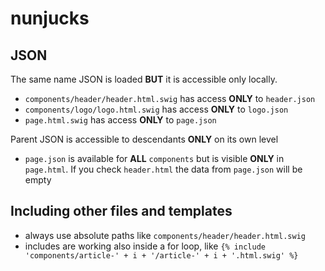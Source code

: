 # nunjucks

## JSON

The same name JSON is loaded **BUT** it is accessible only locally.
- `components/header/header.html.swig` has access **ONLY** to `header.json`
- `components/logo/logo.html.swig` has access **ONLY** to `logo.json`
- `page.html.swig` has access **ONLY** to `page.json`

Parent JSON is accessible to descendants **ONLY** on its own level
- `page.json` is available for **ALL** `components` but is visible **ONLY** in `page.html`. If you check `header.html` the data from `page.json` will be empty


## Including other files and templates

- always use absolute paths like `components/header/header.html.swig`
- includes are working also inside a for loop, like `{% include 'components/article-' + i + '/article-' + i + '.html.swig' %}`
